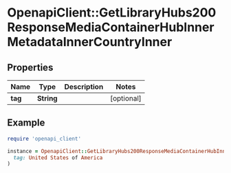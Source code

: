 # OpenapiClient::GetLibraryHubs200ResponseMediaContainerHubInnerMetadataInnerCountryInner

## Properties

| Name | Type | Description | Notes |
| ---- | ---- | ----------- | ----- |
| **tag** | **String** |  | [optional] |

## Example

```ruby
require 'openapi_client'

instance = OpenapiClient::GetLibraryHubs200ResponseMediaContainerHubInnerMetadataInnerCountryInner.new(
  tag: United States of America
)
```

